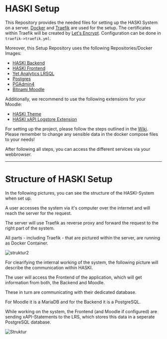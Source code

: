 # HASKI Setup
This Repository provides the needed files for setting up the HASKI System on a server.
[Docker](https://www.docker.com/) and [Traefik](https://traefik.io/) are used for the setup.
The certificates within Traefik will be created by [Let's Encrypt](https://letsencrypt.org/).
Configuration can be done in `traefik->traefik.yml`.

Moreover, this Setup Repository uses the following Repositories/Docker Images:
- [HASKI Backend](https://github.com/HASKI-RAK/HASKI-Backend)
- [HASKI Frontend](https://github.com/HASKI-RAK/HASKI-Frontend)
- [Yet Analytics LRSQL](https://github.com/yetanalytics/lrsql/)
- [Postgres](https://hub.docker.com/_/postgres/)
- [PGAdmin4](https://hub.docker.com/r/dpage/pgadmin4/)
- [Bitnami Moodle](https://hub.docker.com/r/bitnami/moodle/#!)

Additionally, we recommend to use the following extensions for your Moodle:
- [HASKI Theme](https://github.com/HASKI-RAK/theme_haskiminimal)
- [HASKI xAPI Logstore Extension](https://github.com/HASKI-RAK/Moodle-xAPI-Plugin)


For setting up the project, please follow the steps outlined in the [Wiki](https://github.com/HASKI-RAK/setup/wiki).
Please remember to change any sensible data in the docker compose files to your needs!

After following all steps, you can access the different services via your webbrowser.

------------------------------------------------------------------------------

# Structure of HASKI Setup

In the following pictures, you can see the structure of the HASKI-System when set up.

A user accesses the system via it's computer over the internet and will reach the server for the request.

The server will use Traefik as reverse proxy and forward the request to the right part of the system.

All parts - including Traefik - that are pictured within the server, are running as Docker Container.

![struktur2](https://github.com/HASKI-RAK/setup/assets/49634213/1d7cf82b-1add-4046-b1b7-345abb979771)


For clearifying the internal working of the system, the following picture will describe the communication within HASKI.

The user will access the Frontend of the application, which will get information from both, the Backend and Moodle.

These in turn are communicating with their dedicated database.

For Moodle it is a MariaDB and for the Backend it is a PostgreSQL.

While working on the system, the Frontend (and Moodle if configured) are sending xAPI-Statements to the LRS, which stores this data in a seperate PostgreSQL database.

![Struktur](https://github.com/HASKI-RAK/setup/assets/49634213/bffea1c2-3685-473d-b701-19d79e570026)
